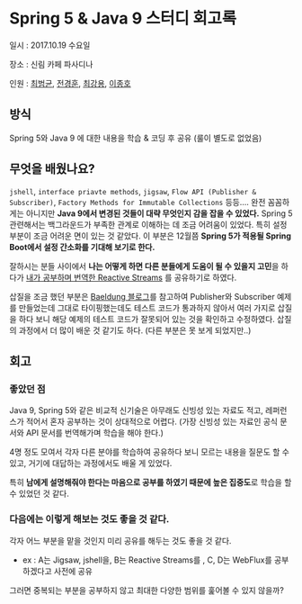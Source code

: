 # Spring 5 & Java 9 스터디 회고록

일시 : 2017.10.19 수요일

장소 : 신림 카페 파사디나

인원 : [최범균](https://www.facebook.com/beomkyun.choi?fref=gs&hc_ref=ARS4_4dS5IAaPFJb02kzF0OZBHgUA_CiGomN4o5XiG39ufKkwpyug3wubgteV732uIo&dti=767987643241037&hc_location=group), [전경훈](https://github.com/penpen787), [최강용](https://github.com/arahansa), [이종호](https://www.facebook.com/jhleed)

## 방식

Spring 5와 Java 9 에 대한 내용을 학습 & 코딩 후 공유 (룰이 별도로 없었음)

## 무엇을 배웠나요?

`jshell`, `interface priavte methods`, `jigsaw`, `Flow API (Publisher & Subscriber)`, `Factory Methods for Immutable Collections` 등등…. 완전 꼼꼼하게는 아니지만 **Java 9에서 변경된 것들이 대략 무엇인지 감을 잡을 수 있었다.** Spring 5 관련해서는 백그라운드가 부족한 관계로 이해하는 데 조금 어려움이 있었다. 특히 설정 부분이 조금 어려운 면이 있는 것 같았다. 이 부분은 12월쯤 **Spring 5가 적용될 Spring Boot에서 설정 간소화를 기대해 보기로 한다.**

잘하시는 분들 사이에서 **나는 어떻게 하면 다른 분들에게 도움이 될 수 있을지 고민**을 하다가 [내가 공부하며 번역한 Reactive Streams](http://jhleed.tistory.com/99) 를 공유하기로 하였다.

삽질을 조금 했던 부분은 [Baeldung 블로그](http://www.baeldung.com/java-9-reactive-streams)를 참고하여 Publisher와 Subscriber 예제를 만들었는데 그대로 타이핑했는데도 테스트 코드가 통과하지 않아서 여러 가지로 삽질을 하다 보니 해당 예제의 테스트 코드가 잘못되어 있는 것을 확인하고 수정하였다. 삽질의 과정에서 더 많이 배운 것 같기도 하다. (다른 부분은 못 보게 되었지만..)

## 회고

### 좋았던 점

Java 9, Spring 5와 같은 비교적 신기술은 아무래도 신빙성 있는 자료도 적고, 레퍼런스가 적어서 혼자 공부하는 것이 상대적으로 어렵다. (가장 신빙성 있는 자료인 공식 문서와 API 문서를 번역해가며 학습을 해야 한다.)

4명 정도 모여서 각자 다른 분야를 학습하여 공유하다 보니 모르는 내용을 질문도 할 수 있고, 거기에 대답하는 과정에서도 배울 게 있었다.

특히 **남에게 설명해줘야 한다는 마음으로 공부를 하였기 때문에 높은 집중도**로 학습을 할 수 있었던 것 같다.

### 다음에는 이렇게 해보는 것도 좋을 것 같다.

각자 어느 부분을 맡을 것인지 미리 공유를 해두는 것도 좋을 것 같다.

- ex : A는 Jigsaw, jshell을, B는 Reactive Streams를 , C, D는 WebFlux를 공부하겠다고 사전에 공유

그러면 중복되는 부분을 공부하지 않고 최대한 다양한 범위를 훑어볼 수 있지 않을까?
